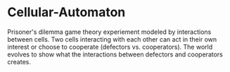 # Cellular-Automaton

Prisoner's dilemma game theory experiement modeled by interactions between cells. Two cells interacting with each other can act in their own interest or choose to cooperate (defectors vs. cooperators). The world evolves to show what the interactions between defectors and cooperators creates.
